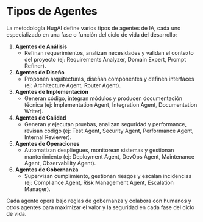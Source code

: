 # Tipos de Agentes

La metodología HugAI define varios tipos de agentes de IA, cada uno especializado en una fase o función del ciclo de vida del desarrollo:

1. **Agentes de Análisis**
   - Refinan requerimientos, analizan necesidades y validan el contexto del proyecto (ej: Requirements Analyzer, Domain Expert, Prompt Refiner).
2. **Agentes de Diseño**
   - Proponen arquitecturas, diseñan componentes y definen interfaces (ej: Architecture Agent, Router Agent).
3. **Agentes de Implementación**
   - Generan código, integran módulos y producen documentación técnica (ej: Implementation Agent, Integration Agent, Documentation Writer).
4. **Agentes de Calidad**
   - Generan y ejecutan pruebas, analizan seguridad y performance, revisan código (ej: Test Agent, Security Agent, Performance Agent, Internal Reviewer).
5. **Agentes de Operaciones**
   - Automatizan despliegues, monitorean sistemas y gestionan mantenimiento (ej: Deployment Agent, DevOps Agent, Maintenance Agent, Observability Agent).
6. **Agentes de Gobernanza**
   - Supervisan cumplimiento, gestionan riesgos y escalan incidencias (ej: Compliance Agent, Risk Management Agent, Escalation Manager).

Cada agente opera bajo reglas de gobernanza y colabora con humanos y otros agentes para maximizar el valor y la seguridad en cada fase del ciclo de vida. 